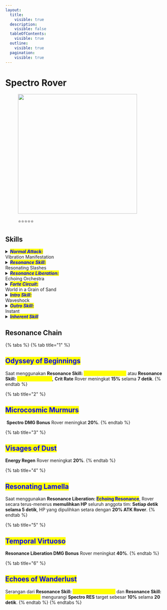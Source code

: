 ```yaml
---
layout:
  title:
    visible: true
  description:
    visible: false
  tableOfContents:
    visible: true
  outline:
    visible: true
  pagination:
    visible: true
---
```


# Spectro Rover

<figure><img src="https://wuthering.wiki/img/rolecard_1501.png" alt="" width="375"><figcaption><p><span data-gb-custom-inline data-tag="emoji" data-code="2b50">⭐</span><span data-gb-custom-inline data-tag="emoji" data-code="2b50">⭐</span><span data-gb-custom-inline data-tag="emoji" data-code="2b50">⭐</span><span data-gb-custom-inline data-tag="emoji" data-code="2b50">⭐</span><span data-gb-custom-inline data-tag="emoji" data-code="2b50">⭐</span></p></figcaption></figure>

## Skills

<details>

<summary><em><mark style="color:blue;"><strong>Normal Attack:</strong></mark></em><br>Vibration Manifestation</summary>

<mark style="color:blue;">**Basic Attack**</mark>\
Rover melakukan hingga **4 serangan beruntun,** memberikan <img src="https://wuthering.wiki/img/element_5.png" alt="" data-size="line"> **Spectro DMG**.&#x20;

<mark style="color:blue;">**Heavy Attack**</mark>\
Rover mengonsumsi **STA** untuk menyerang targe&#x74;**,** memberikan <img src="https://wuthering.wiki/img/element_5.png" alt="" data-size="line"> **Spectro DMG**. &#x20;

<mark style="color:blue;">**Heavy Attack: Resonance**</mark>\
Setelah **Basic Attack 3** atau **Heavy Attack**, tekan **Basic Attack Button** pada waktu yang tepat untuk melakukan **Heavy Attack**<mark style="color:yellow;">**: Resonance,**</mark>**&#x20;memberikan** <img src="https://wuthering.wiki/img/element_5.png" alt="" data-size="line"> **Spectro DMG**<mark style="color:yellow;">**.**</mark>&#x20;

<mark style="color:blue;">**Heavy Attack: Aftertune**</mark>\
Setelah **Heavy Attack:&#x20;**<mark style="color:yellow;">**Resonance**</mark> atau **Dodge Counter** mengenai target, tekan **Basic Attack Button** untuk melakukan **Heavy Attack:&#x20;**<mark style="color:yellow;">**Aftertune**</mark>, memberikan <img src="https://wuthering.wiki/img/element_5.png" alt="" data-size="line"> **Spectro DMG.**

<mark style="color:blue;">**Mid-air Attack**</mark>\
Rover mengonsumsi **STA** untuk melakukan **Mid-air Plunging Attack**, memberikan <img src="https://wuthering.wiki/img/element_5.png" alt="" data-size="line"> **Spectro DMG.**

<mark style="color:blue;">**Dodge Counter**</mark>\
Gunakan **Basic Attack** setelah **Dodge** berhasil untuk menyerang target, memberikan <img src="https://wuthering.wiki/img/element_5.png" alt="" data-size="line"> **Spectro DMG**.

</details>

<details>

<summary><em><mark style="color:blue;"><strong>Resonance Skill:</strong></mark></em><br>Resonating Slashes</summary>

Rover melancarkan serangan ke depan, memberikan <img src="https://wuthering.wiki/img/element_5.png" alt="" data-size="line"> **Spectro DMG**.&#x20;

</details>

<details>

<summary><em><mark style="color:blue;"><strong>Resonance Liberation:</strong></mark></em><br>Echoing Orchestra</summary>

Rover mengumpulkan energi **Spectro** untuk menyerang area target, meledakkannya setelah jeda singkat, dan memberikan <img src="https://wuthering.wiki/img/element_5.png" alt="" data-size="line"> **Spectro DMG**.&#x20;

</details>

<details>

<summary><em><mark style="color:blue;"><strong>Forte Circuit:</strong></mark></em><br>World in a Grain of Sand</summary>

<mark style="color:blue;">**Resonance Skill: Resonating Spin**</mark>

Jika <mark style="color:yellow;">**Diminutive Sound**</mark> lebih dari **50** saat **Resonance Skill** digunakan, Rover mengonsumsi **50&#x20;**<mark style="color:yellow;">**Diminutive Sound**</mark> untuk mengaktifkan <mark style="color:yellow;">**Resonating Spin**</mark>, memberikan <img src="https://wuthering.wiki/img/element_5.png" alt="" data-size="line"> **Spectro DMG**. Serangan ini dihitung sebagai **Resonance Skill DMG**.

B**asic Attack: Resonating Echoes**\
Setelah **Resonance Skill:&#x20;**<mark style="color:yellow;">**Resonating Spin**</mark> berakhir, Rover akan melakukan <mark style="color:yellow;">**Resonating Echoes**</mark> saat menekan **Basic Attack Button**, menyerang ke depan dan memberikan <img src="https://wuthering.wiki/img/element_5.png" alt="" data-size="line"> **Spectro DMG**. Serangan ini dihitung sebagai **Resonance Skill DMG**.

**Diminutive Sound**\
Rover bisa menyimpan hingga **100&#x20;**<mark style="color:yellow;">**Diminutive Sound**</mark>.\
Rover mendapatkan <mark style="color:yellow;">**Diminutive Sound**</mark> setiap kali **Normal Attack:&#x20;**<mark style="color:yellow;">**Vibration Manifestation**</mark> mengenai target.\
Rover mendapatkan <mark style="color:yellow;">**Diminutive Sound**</mark> setiap kali **Heavy Attack:&#x20;**<mark style="color:yellow;">**Aftertune**</mark> mengenai target.\
Rover mendapatkan <mark style="color:yellow;">**Diminutive Sound**</mark> saat menggunakan **Intro Skill:&#x20;**<mark style="color:yellow;">**Waveshock**</mark>.

</details>

<details>

<summary><em><mark style="color:blue;"><strong>Intro Skill:</strong></mark></em><br>Waveshock</summary>

Rover menyerang target, memberikan <img src="https://wuthering.wiki/img/element_5.png" alt="" data-size="line"> **Spectro DMG**.

</details>

<details>

<summary><em><mark style="color:blue;"><strong>Outro Skill:</strong></mark></em><br>Instant</summary>

Membuat area **stasis** di sekitar **Resonator** yang masuk, bertahan selama **3 detik**.

</details>

<details>

<summary><em><mark style="color:blue;"><strong>Inherent Skill</strong></mark></em></summary>

<mark style="color:blue;">**Reticence**</mark>

DMG dari **Basic Attack:&#x20;**<mark style="color:yellow;">**Resonating Echoes**</mark> meningkat **60%**.

<mark style="color:blue;">**Silent Listener**</mark>

Setelah menggunakan **Heavy Attack:&#x20;**<mark style="color:yellow;">**Resonance**</mark>, **ATK** Rover meningkat **15%** selama **5 detik**.

</details>

## Resonance Chain

{% tabs %}
{% tab title="1" %}
## <mark style="color:blue;">Odyssey of Beginnings</mark>

Saat menggunakan **Resonance Skill:&#x20;**<mark style="color:yellow;">**Resonating Slashes**</mark> atau **Resonance Skill:&#x20;**<mark style="color:yellow;">**Resonating Spin**</mark>, **Crit Rate** Rover meningkat **15%** selama **7 detik**.
{% endtab %}

{% tab title="2" %}
## <mark style="color:blue;">Microcosmic Murmurs</mark>

<img src="https://wuthering.wiki/img/element_5.png" alt="" data-size="line"> **Spectro DMG Bonus** Rover meningkat **20%**.
{% endtab %}

{% tab title="3" %}
## <mark style="color:blue;">Visages of Dust</mark>

**Energy Regen** Rover meningkat **20%**.
{% endtab %}

{% tab title="4" %}
## <mark style="color:blue;">Resonating Lamella</mark>

Saat menggunakan **Resonance Liberation:&#x20;**<mark style="color:blue;">**Echoing Resonance**</mark>, Rover secara terus-menerus **memulihkan HP** seluruh anggota tim: **Setiap detik selama 5 detik**, HP yang dipulihkan setara dengan **20% ATK Rover**.
{% endtab %}

{% tab title="5" %}
## <mark style="color:blue;">Temporal Virtuoso</mark>

**Resonance Liberation DMG Bonus** Rover meningkat **40%**.
{% endtab %}

{% tab title="6" %}
## <mark style="color:blue;">Echoes of Wanderlust</mark>

Serangan dari **Resonance Skill:&#x20;**<mark style="color:yellow;">**Resonating Slashes**</mark> dan **Resonance Skill:&#x20;**<mark style="color:yellow;">**Resonating Spin**</mark> mengurangi **Spectro RES** target sebesar **10%** selama **20 detik**.
{% endtab %}
{% endtabs %}

